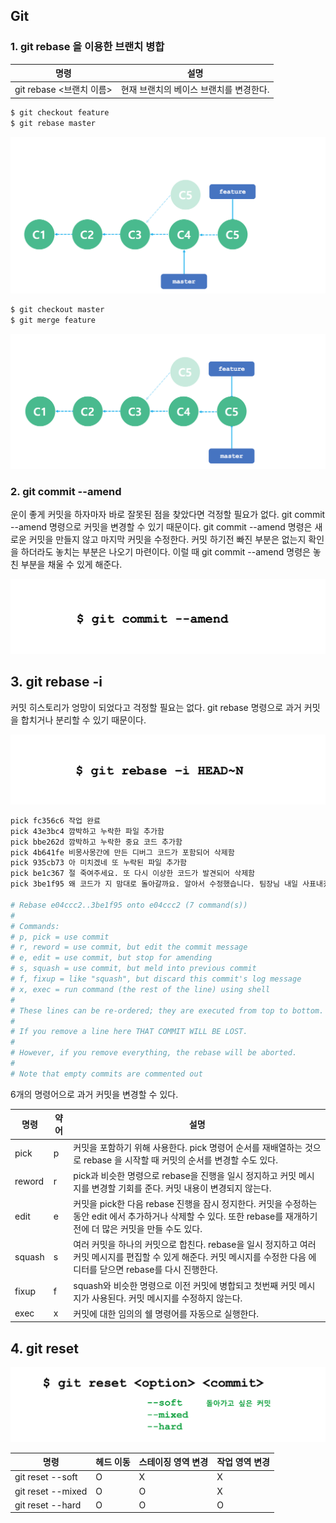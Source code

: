 ## Git


### 1. git rebase 을 이용한 브랜치 병합

명령 | 설명
---|---
git rebase <브랜치 이름> | 현재 브랜치의 베이스 브랜치를 변경한다.


```bash
$ git checkout feature
$ git rebase master
```

<img src="images/git-rebase-01.png">

```bash
$ git checkout master
$ git merge feature
```
<img src="images/git-rebase-02.png">


### 2. git commit --amend

운이 좋게 커밋을 하자마자 바로 잘못된 점을 찾았다면 걱정할 필요가 없다. git commit --amend 명령으로 커밋을 변경할 수 있기 때문이다. git commit --amend 명령은 새로운 커밋을 만들지 않고 마지막 커밋을 수정한다. 커밋 하기전 빠진 부분은 없는지 확인을 하더라도 놓치는 부분은 나오기 마련이다. 이럴 때 git commit --amend 명령은 놓친 부분을 채울 수 있게 해준다.

<img src="images/git-commit-amend.png">

## 3. git rebase -i
커밋 히스토리가 엉망이 되었다고 걱정할 필요는 없다. git rebase 명령으로 과거 커밋을 합치거나 분리할 수 있기 때문이다.

<img src="images/git-rebase-i.png">

```bash
pick fc356c6 작업 완료
pick 43e3bc4 깜박하고 누락한 파일 추가함
pick bbe262d 깜박하고 누락한 중요 코드 추가함
pick 4b641fe 비몽사몽간에 만든 디버그 코드가 포함되어 삭제함
pick 935cb73 아 미치겠네 또 누락된 파일 추가함
pick be1c367 절 죽여주세요. 또 다시 이상한 코드가 발견되어 삭제함
pick 3be1f95 왜 코드가 지 맘대로 돌아갈까요. 알아서 수정했습니다. 팀장님 내일 사표내겠습니다.ㅠ.ㅠ

# Rebase e04ccc2..3be1f95 onto e04ccc2 (7 command(s))
#
# Commands:
# p, pick = use commit
# r, reword = use commit, but edit the commit message
# e, edit = use commit, but stop for amending
# s, squash = use commit, but meld into previous commit
# f, fixup = like "squash", but discard this commit's log message
# x, exec = run command (the rest of the line) using shell
#
# These lines can be re-ordered; they are executed from top to bottom.
#
# If you remove a line here THAT COMMIT WILL BE LOST.
#
# However, if you remove everything, the rebase will be aborted.
#
# Note that empty commits are commented out
```

6개의 명령어으로 과거 커밋을 변경할 수 있다.

 명령 | 약어 | 설명
--- | --- | ---
 pick | p | 커밋을 포함하기 위해 사용한다. pick 명령어 순서를 재배열하는 것으로 rebase 을 시작할 때 커밋의 순서를 변경할 수도 있다.
 reword | r | pick과 비슷한 명령으로 rebase을 진행을 일시 정지하고 커밋 메시지를 변경할 기회를 준다. 커밋 내용이 변경되지 않는다.
 edit | e | 커밋을 pick한 다음 rebase 진행을 잠시 정지한다. 커밋을 수정하는 동안 edit 에서 추가하거나 삭제할 수 있다. 또한 rebase를 재개하기 전에 더 많은 커밋을 만들 수도 있다.
 squash | s | 여러 커밋을 하나의 커밋으로 합친다. rebase을 일시 정지하고 여러 커밋 메시지를 편집할 수 있게 해준다. 커밋 메시지를 수정한 다음 에디터를 닫으면 rebase를 다시 진행한다.
fixup | f | squash와 비슷한 명령으로 이전 커밋에 병합되고 첫번째 커밋 메시지가 사용된다. 커밋 메시지를 수정하지 않는다.
exec | x | 커밋에 대한 임의의 쉘 명령어를 자동으로 실행한다.



## 4. git reset

<img src="images/git-reset-cmd.png">

명령 | 헤드 이동 | 스테이징 영역 변경 | 작업 영역 변경
---|---|---|---
git reset --soft | O | X | X
git reset --mixed | O | O | X
git reset --hard | O | O | O
